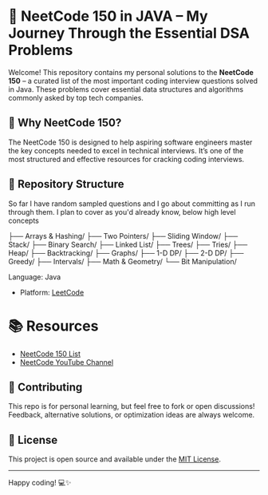 # 🚀 NeetCode 150 in JAVA – My Journey Through the Essential DSA Problems

Welcome! This repository contains my personal solutions to the **NeetCode 150** – a curated list of the most important coding interview questions solved in Java. These problems cover essential data structures and algorithms commonly asked by top tech companies.

## 🧠 Why NeetCode 150?

The NeetCode 150 is designed to help aspiring software engineers master the key concepts needed to excel in technical interviews. It’s one of the most structured and effective resources for cracking coding interviews.

## 📁 Repository Structure

So far I have random sampled questions and I go about committing as I run through them. I plan to cover as you'd already know, below high level concepts


├── Arrays & Hashing/
├── Two Pointers/
├── Sliding Window/
├── Stack/
├── Binary Search/
├── Linked List/
├── Trees/
├── Tries/
├── Heap/
├── Backtracking/
├── Graphs/
├── 1-D DP/
├── 2-D DP/
├── Greedy/
├── Intervals/
├── Math & Geometry/
└── Bit Manipulation/

Language: Java
- Platform: [LeetCode](https://leetcode.com/)

# 📚 Resources

- [NeetCode 150 List](https://neetcode.io/practice)
- [NeetCode YouTube Channel](https://www.youtube.com/c/NeetCode)

## 🙌 Contributing

This repo is for personal learning, but feel free to fork or open discussions! Feedback, alternative solutions, or optimization ideas are always welcome.

## 📜 License

This project is open source and available under the [MIT License](LICENSE).

---

Happy coding! 💻✨  
